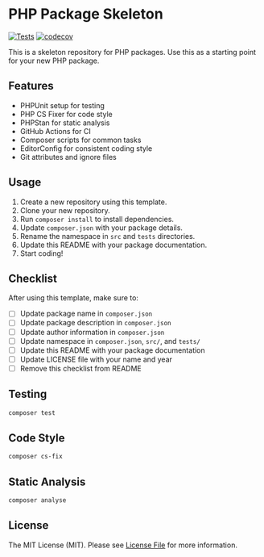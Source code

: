# PHP Package Skeleton

[![Tests](https://github.com/your-username/your-repo-name/actions/workflows/tests.yml/badge.svg)](https://github.com/your-username/your-repo-name/actions/workflows/tests.yml)
[![codecov](https://codecov.io/gh/your-username/your-repo-name/branch/main/graph/badge.svg)](https://codecov.io/gh/your-username/your-repo-name)


This is a skeleton repository for PHP packages. Use this as a starting point for your new PHP package.

## Features

- PHPUnit setup for testing
- PHP CS Fixer for code style
- PHPStan for static analysis
- GitHub Actions for CI
- Composer scripts for common tasks
- EditorConfig for consistent coding style
- Git attributes and ignore files

## Usage

1. Create a new repository using this template.
2. Clone your new repository.
3. Run `composer install` to install dependencies.
4. Update `composer.json` with your package details.
5. Rename the namespace in `src` and `tests` directories.
6. Update this README with your package documentation.
7. Start coding!

## Checklist

After using this template, make sure to:

- [ ] Update package name in `composer.json`
- [ ] Update package description in `composer.json`
- [ ] Update author information in `composer.json`
- [ ] Update namespace in `composer.json`, `src/`, and `tests/`
- [ ] Update this README with your package documentation
- [ ] Update LICENSE file with your name and year
- [ ] Remove this checklist from README

## Testing

```bash
composer test
```

## Code Style

```bash
composer cs-fix
```

## Static Analysis

```bash
composer analyse
```


## License

The MIT License (MIT). Please see [License File](LICENSE) for more information.